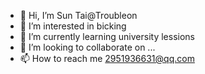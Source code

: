 - 👋 Hi, I’m Sun Tai@Troubleon
- 👀 I’m interested in bicking
- 🌱 I’m currently learning university lessions
- 💞️ I’m looking to collaborate on ...
- 📫 How to reach me 2951936631@qq.com

<!---
Troubleon/Troubleon is a ✨ special ✨ repository because its `README.md` (this file) appears on your GitHub profile.
You can click the Preview link to take a look at your changes.
--->
